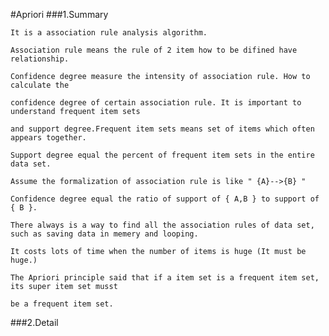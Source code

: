 #Apriori
###1.Summary

    It is a association rule analysis algorithm. 
    
    Association rule means the rule of 2 item how to be difined have relationship.
    
    Confidence degree measure the intensity of association rule. How to calculate the 
    
    confidence degree of certain association rule. It is important to understand frequent item sets 
    
    and support degree.Frequent item sets means set of items which often appears together.
    
    Support degree equal the percent of frequent item sets in the entire data set.
    
    Assume the formalization of association rule is like " {A}-->{B} "
    
    Confidence degree equal the ratio of support of { A,B } to support of { B }.
    
    There always is a way to find all the association rules of data set, such as saving data in memery and looping.
    
    It costs lots of time when the number of items is huge (It must be huge.)
    
    The Apriori principle said that if a item set is a frequent item set, its super item set musst 
    
    be a frequent item set. 
    
###2.Detail

    
    
    
    
